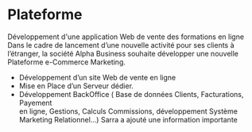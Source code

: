 # Plateforme
Développement d'une application Web de vente des formations en ligne
Dans le cadre de lancement d’une nouvelle activité pour ses clients à l’étranger, la société Alpha Business souhaite développer une nouvelle Plateforme e-Commerce Marketing.
- Développement d’un site Web de vente en ligne
- Mise en Place d’un Serveur dédier.
- Développement BackOffice ( Base de données Clients, Facturations, Payement  
  en ligne, Gestions,  Calculs Commissions, développement Système Marketing 
  Relationnel…) 
Sarra a ajouté une information importante
